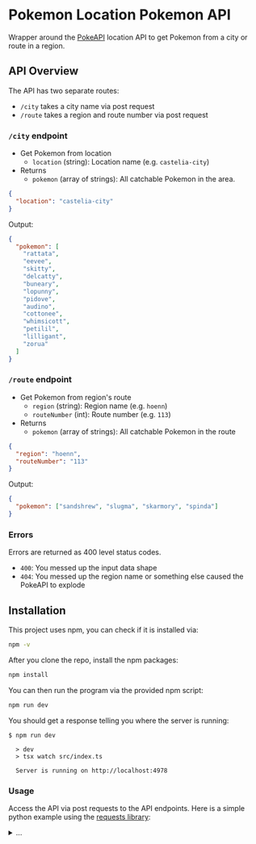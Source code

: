 # Pokemon Location Pokemon API

Wrapper around the [PokeAPI](https://pokeapi.co) location API to get Pokemon from a city or route in a region.

## API Overview

The API has two separate routes:

- `/city` takes a city name via post request
- `/route` takes a region and route number via post request

### `/city` endpoint

- Get Pokemon from location
  - `location` (string): Location name (e.g. `castelia-city`)
- Returns
  - `pokemon` (array of strings): All catchable Pokemon in the area.

```json
{
  "location": "castelia-city"
}
```

Output:

```json
{
  "pokemon": [
    "rattata",
    "eevee",
    "skitty",
    "delcatty",
    "buneary",
    "lopunny",
    "pidove",
    "audino",
    "cottonee",
    "whimsicott",
    "petilil",
    "lilligant",
    "zorua"
  ]
}
```

### `/route` endpoint

- Get Pokemon from region's route
  - `region` (string): Region name (e.g. `hoenn`)
  - `routeNumber` (int): Route number (e.g. `113`)
- Returns
  - `pokemon` (array of strings): All catchable Pokemon in the route

```json
{
  "region": "hoenn",
  "routeNumber": "113"
}
```

Output:

```json
{
  "pokemon": ["sandshrew", "slugma", "skarmory", "spinda"]
}
```

### Errors

Errors are returned as 400 level status codes.

- `400`: You messed up the input data shape
- `404`: You messed up the region name or something else caused the PokeAPI to explode

## Installation

This project uses npm, you can check if it is installed via:

```bash
npm -v
```

After you clone the repo, install the npm packages:

```bash
npm install
```

You can then run the program via the provided npm script:

```bash
npm run dev
```

You should get a response telling you where the server is running:

```shell
$ npm run dev

  > dev
  > tsx watch src/index.ts

  Server is running on http://localhost:4978
```

### Usage

Access the API via post requests to the API endpoints. Here is a simple python example using the
[requests library](https://requests.readthedocs.io/en/latest/):

<details>

<summary>...</summary>

```py
import requests


def test_post(endpoint: str, data: dict):
    print(f"POST: /{endpoint} and {data}")
    r = requests.post(f"http://localhost:4978/{endpoint}", json=data)
    if r.status_code == 200:
        response = r.json()
        print("->", r.status_code, response)
    else:
        print("->", r.status_code, r.reason)


print("\n== Location endpoints! ==\n")

# Correct call
data = {"location": "castelia-city"}
test_post("city", data)

# Bad call: incorrect data format
data = {"test": "uhh"}
test_post("city", data)

# Bad call: nonexistent location
data = {"location": "testfalse"}
test_post("city", data)


print("\n== Region route endpoints! ==\n")

# Correct call
data = {"region": "kanto", "routeNumber": 1}
test_post("route", data)

# Another Correct call
data = {"region": "hoenn", "routeNumber": 113}
test_post("route", data)

# Bad call: incorrect data format
data = {"test": "uhh"}
test_post("route", data)

# Bad call: nonexistent region
data = {"region": "thisregionisnotreal", "routeNumber": 1}
test_post("route", data)

# Bad call: nonexistent route
data = {"region": "kanto", "routeNumber": 4000}
test_post("route", data)
```

</details>
